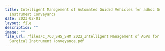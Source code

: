 ```yaml
---
title: Intelligent Management of Automated Guided Vehicles for adhoc Surgical
  Instrument Conveyance
date: 2023-02-01
layout: file
description: ""
image: ""
file_url: /files/C_763_SHS_SHM 2022_Intelligent Management of AGVs for ad-hoc
  Surgical Instrument Conveyance.pdf
---
```

